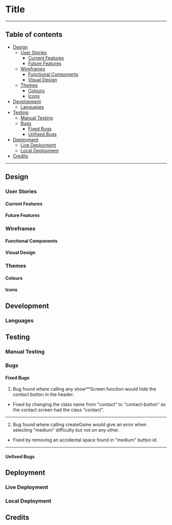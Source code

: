 # Title

---
## Table of contents
- [Design](#design)
    - [User Stories](#user-stories)
        - [Current Features](#current-features)
        - [Future Features](#future-features)
    - [Wireframes](#wireframes)
        - [Functional Components](#functional-components)
        - [Visual Design](#visual-design)
    - [Themes](#themes)
        - [Colours](#colours)
        - [Icons](#icons)
- [Development](#development)
    - [Languages](#languages)
- [Testing](#testing)
    - [Manual Testing](#manual-testing)
    - [Bugs](#bugs)
        - [Fixed Bugs](#fixed-bugs)
        - [Unfixed Bugs](#unfixed-bugs)
- [Deployment](#deployment)
    - [Live Deployment](#live-deployment)
    - [Local Deployment](#local-deployment)
- [Credits](#credits)

---
## Design

### User Stories

#### Current Features

#### Future Features

### Wireframes

#### Functional Components

#### Visual Design

### Themes

#### Colours

#### Icons

## Development

### Languages

## Testing

### Manual Testing

### Bugs

#### Fixed Bugs
1. Bug found where calling any show**Screen function would hide the contact button in the header.
- Fixed by changing the class name from "contact" to "contact-button" as the contact screen had the class "contact".
---
2. Bug found where calling createGame would give an error when selecting "medium" difficulty but not on any other.
- Fixed by removing an accidental space found in "medium" button id.
---

#### Unfixed Bugs

## Deployment

### Live Deployment

### Local Deployment

## Credits